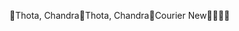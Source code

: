 Thota, Chandra                                        T h o t a ,   C h a n d r a    C o u r i e r   N e w                                                 